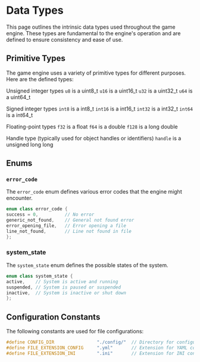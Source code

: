 # Data Types

This page outlines the intrinsic data types used throughout the game engine. These types are fundamental to the engine's operation and are defined to ensure consistency and ease of use.

 ## Primitive Types
  The game engine uses a variety of primitive types for different purposes. Here are the defined types:

  Unsigned integer types
  `u8`   is a uint8_t
  `u16` is a uint16_t
  `u32` is a uint32_t
  `u64` is a uint64_t
  
  Signed integer types
  `int8`   is a int8_t
  `int16` is a int16_t
  `int32` is a int32_t
  `int64` is a int64_t
  
  Floating-point types
  `f32`   is a float
  `f64`   is a double
  `f128` is a long double
  
  Handle type (typically used for object handles or identifiers)
  `handle` is a unsigned long long

## Enums

 ### `error_code`
  The `error_code` enum defines various error codes that the engine might encounter.
 
  ```cpp
enum class error_code {
  success = 0,          // No error
  generic_not_found,    // General not found error
  error_opening_file,   // Error opening a file
  line_not_found,       // Line not found in file
};
   ```
   
 ### system_state
  The `system_state` enum defines the possible states of the system.
  
  ```cpp
enum class system_state {
  active,    // System is active and running
  suspended, // System is paused or suspended
  inactive,  // System is inactive or shut down
};
  ```

 ## Configuration Constants
  The following constants are used for file configurations:

  ```cpp
#define CONFIG_DIR                "./config/"  // Directory for configuration files
#define FILE_EXTENSION_CONFIG     ".yml"       // Extension for YAML configuration files
#define FILE_EXTENSION_INI        ".ini"       // Extension for INI configuration files
  ```

